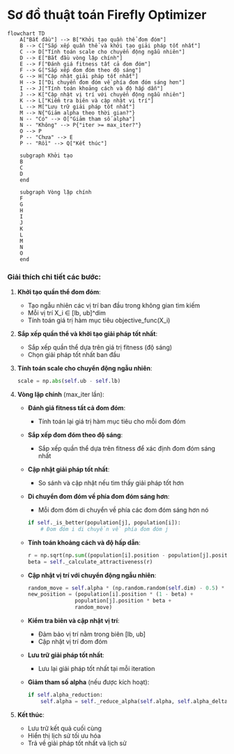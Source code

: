 # Sơ đồ thuật toán Firefly Optimizer

```mermaid
flowchart TD
    A["Bắt đầu"] --> B["Khởi tạo quần thể đom đóm"]
    B --> C["Sắp xếp quần thể và khởi tạo giải pháp tốt nhất"]
    C --> D["Tính toán scale cho chuyển động ngẫu nhiên"]
    D --> E["Bắt đầu vòng lặp chính"]
    E --> F["Đánh giá fitness tất cả đom đóm"]
    F --> G["Sắp xếp đom đóm theo độ sáng"]
    G --> H["Cập nhật giải pháp tốt nhất"]
    H --> I["Di chuyển đom đóm về phía đom đóm sáng hơn"]
    I --> J["Tính toán khoảng cách và độ hấp dẫn"]
    J --> K["Cập nhật vị trí với chuyển động ngẫu nhiên"]
    K --> L["Kiểm tra biên và cập nhật vị trí"]
    L --> M["Lưu trữ giải pháp tốt nhất"]
    M --> N{"Giảm alpha theo thời gian?"}
    N -- "Có" --> O["Giảm tham số alpha"]
    N -- "Không" --> P{"iter >= max_iter?"}
    O --> P
    P -- "Chưa" --> E
    P -- "Rồi" --> Q["Kết thúc"]
    
    subgraph Khởi tạo
    B
    C
    D
    end
    
    subgraph Vòng lặp chính
    F
    G
    H
    I
    J
    K
    L
    M
    N
    O
    end
```

### Giải thích chi tiết các bước:

1. **Khởi tạo quần thể đom đóm**: 
   - Tạo ngẫu nhiên các vị trí ban đầu trong không gian tìm kiếm
   - Mỗi vị trí X_i ∈ [lb, ub]^dim
   - Tính toán giá trị hàm mục tiêu objective_func(X_i)

2. **Sắp xếp quần thể và khởi tạo giải pháp tốt nhất**:
   - Sắp xếp quần thể dựa trên giá trị fitness (độ sáng)
   - Chọn giải pháp tốt nhất ban đầu

3. **Tính toán scale cho chuyển động ngẫu nhiên**:
   ```python
   scale = np.abs(self.ub - self.lb)
   ```

4. **Vòng lặp chính** (max_iter lần):
   - **Đánh giá fitness tất cả đom đóm**:
     * Tính toán lại giá trị hàm mục tiêu cho mỗi đom đóm

   - **Sắp xếp đom đóm theo độ sáng**:
     * Sắp xếp quần thể dựa trên fitness để xác định đom đóm sáng nhất

   - **Cập nhật giải pháp tốt nhất**:
     * So sánh và cập nhật nếu tìm thấy giải pháp tốt hơn

   - **Di chuyển đom đóm về phía đom đóm sáng hơn**:
     * Mỗi đom đóm di chuyển về phía các đom đóm sáng hơn nó
     ```python
     if self._is_better(population[j], population[i]):
         # Đom đóm i di chuyển về phía đom đóm j
     ```

   - **Tính toán khoảng cách và độ hấp dẫn**:
     ```python
     r = np.sqrt(np.sum((population[i].position - population[j].position)**2))
     beta = self._calculate_attractiveness(r)
     ```

   - **Cập nhật vị trí với chuyển động ngẫu nhiên**:
     ```python
     random_move = self.alpha * (np.random.random(self.dim) - 0.5) * scale
     new_position = (population[i].position * (1 - beta) + 
                    population[j].position * beta + 
                    random_move)
     ```

   - **Kiểm tra biên và cập nhật vị trí**:
     * Đảm bảo vị trí nằm trong biên [lb, ub]
     * Cập nhật vị trí đom đóm

   - **Lưu trữ giải pháp tốt nhất**:
     * Lưu lại giải pháp tốt nhất tại mỗi iteration

   - **Giảm tham số alpha** (nếu được kích hoạt):
     ```python
     if self.alpha_reduction:
         self.alpha = self._reduce_alpha(self.alpha, self.alpha_delta)
     ```

5. **Kết thúc**:
   - Lưu trữ kết quả cuối cùng
   - Hiển thị lịch sử tối ưu hóa
   - Trả về giải pháp tốt nhất và lịch sử
